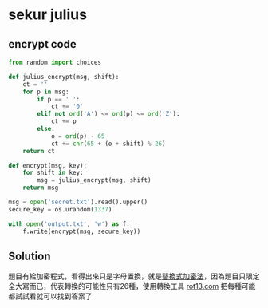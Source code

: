 # sekur julius

## encrypt code

```python
from random import choices

def julius_encrypt(msg, shift):
    ct = ''
    for p in msg:
        if p == ' ':
            ct += '0'
        elif not ord('A') <= ord(p) <= ord('Z'):
            ct += p
        else:
            o = ord(p) - 65
            ct += chr(65 + (o + shift) % 26)
    return ct

def encrypt(msg, key):
    for shift in key:
        msg = julius_encrypt(msg, shift)
    return msg

msg = open('secret.txt').read().upper()
secure_key = os.urandom(1337)

with open('output.txt', 'w') as f:
    f.write(encrypt(msg, secure_key))
```

## Solution

題目有給加密程式，看得出來只是字母置換，就是[替換式加密法](https://zh.wikipedia.org/zh-tw/ROT13)，因為題目只限定全大寫而已，代表轉換的可能性只有26種，使用轉換工具 [rot13.com](https://rot13.com/) 把每種可能都試試看就可以找到答案了